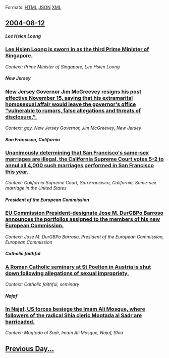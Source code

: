 
Formats: [HTML](2004/08/12/index.html)  [JSON](2004/08/12/index.json)  [XML](2004/08/12/index.xml)  

## [2004-08-12](/news/2004/08/12/index.md)

##### Lee Hsien Loong
### [ Lee Hsien Loong is sworn in as the third Prime Minister of Singapore. ](/news/2004/08/12/lee-hsien-loong-is-sworn-in-as-the-third-prime-minister-of-singapore.md)
_Context: Prime Minister of Singapore, Lee Hsien Loong_

##### New Jersey
### [ New Jersey Governor Jim McGreevey resigns his post effective November 15, saying that his extramarital homosexual affair would leave the governor's office "vulnerable to rumors, false allegations and threats of disclosure.". ](/news/2004/08/12/new-jersey-governor-jim-mcgreevey-resigns-his-post-effective-november-15-saying-that-his-extramarital-homosexual-affair-would-leave-the-go.md)
_Context: gay, New Jersey Governor, Jim McGreevey, New Jersey_

##### San Francisco, California
### [ Unanimously determining that San Francisco's same-sex marriages are illegal, the California Supreme Court votes 5-2 to annul all 4,000 such marriages performed in San Francisco this year. ](/news/2004/08/12/unanimously-determining-that-san-francisco-s-same-sex-marriages-are-illegal-the-california-supreme-court-votes-5a2-to-annul-all-4-000-su.md)
_Context: California Supreme Court, San Francisco, California, Same-sex marriage in the United States_

##### President of the European Commission
### [ EU Commission President-designate Jose M. DurGBPo Barroso announces the portfolios assigned to the members of his new European Commission. ](/news/2004/08/12/eu-commission-president-designate-josa-c-m-duragbpo-barroso-announces-the-portfolios-assigned-to-the-members-of-his-new-european-commission.md)
_Context: Jose M. DurGBPo Barroso, President of the European Commission, European Commission_

##### Catholic faithful
### [ A Roman Catholic seminary at St Poelten in Austria is shut down following allegations of sexual impropriety. ](/news/2004/08/12/a-roman-catholic-seminary-at-st-poelten-in-austria-is-shut-down-following-allegations-of-sexual-impropriety.md)
_Context: Catholic faithful, seminary_

##### Najaf
### [ In Najaf, US forces besiege the Imam Ali Mosque, where followers of the radical Shia cleric Moqtada al Sadr are barricaded. ](/news/2004/08/12/in-najaf-us-forces-besiege-the-imam-ali-mosque-where-followers-of-the-radical-shia-cleric-moqtada-al-sadr-are-barricaded.md)
_Context: Moqtada al Sadr, Imam Ali Mosque, Najaf, Shia_

## [Previous Day...](/news/2004/08/11/index.md)


